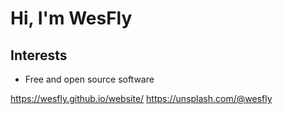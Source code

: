 # Hi, I'm WesFly

## Interests
- Free and open source software

https://wesfly.github.io/website/
https://unsplash.com/@wesfly
